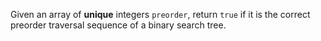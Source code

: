 Given an array of **unique** integers `preorder`, return `true` if it is the correct preorder traversal sequence of a binary search tree.